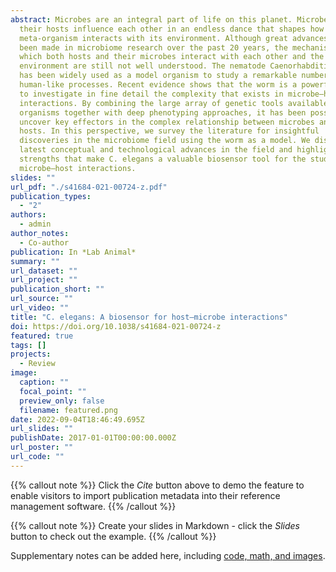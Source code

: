 ```yaml
---
abstract: Microbes are an integral part of life on this planet. Microbes and
  their hosts influence each other in an endless dance that shapes how the
  meta-organism interacts with its environment. Although great advances have
  been made in microbiome research over the past 20 years, the mechanisms by
  which both hosts and their microbes interact with each other and the
  environment are still not well understood. The nematode Caenorhabditis elegans
  has been widely used as a model organism to study a remarkable number of
  human-like processes. Recent evidence shows that the worm is a powerful tool
  to investigate in fine detail the complexity that exists in microbe–host
  interactions. By combining the large array of genetic tools available for both
  organisms together with deep phenotyping approaches, it has been possible to
  uncover key effectors in the complex relationship between microbes and their
  hosts. In this perspective, we survey the literature for insightful
  discoveries in the microbiome field using the worm as a model. We discuss the
  latest conceptual and technological advances in the field and highlight the
  strengths that make C. elegans a valuable biosensor tool for the study of
  microbe–host interactions.
slides: ""
url_pdf: "./s41684-021-00724-z.pdf"
publication_types:
  - "2"
authors:
  - admin
author_notes:
  - Co-author
publication: In *Lab Animal*
summary: ""
url_dataset: ""
url_project: ""
publication_short: ""
url_source: ""
url_video: ""
title: "C. elegans: A biosensor for host–microbe interactions"
doi: https://doi.org/10.1038/s41684-021-00724-z
featured: true
tags: []
projects:
  - Review
image:
  caption: ""
  focal_point: ""
  preview_only: false
  filename: featured.png
date: 2022-09-04T18:46:49.695Z
url_slides: ""
publishDate: 2017-01-01T00:00:00.000Z
url_poster: ""
url_code: ""
---
```


{{% callout note %}} Click the *Cite* button above to demo the feature to enable visitors to import publication metadata into their reference management software. {{% /callout %}}

{{% callout note %}} Create your slides in Markdown - click the *Slides* button to check out the example. {{% /callout %}}

Supplementary notes can be added here, including [code, math, and images](https://wowchemy.com/docs/writing-markdown-latex/).
